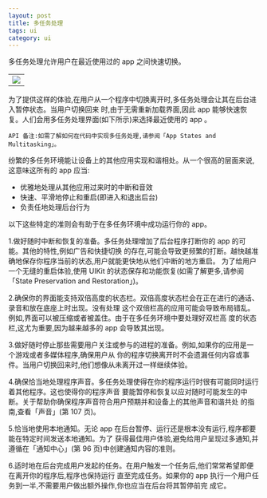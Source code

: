 ```yaml
---
layout: post
title: 多任务处理
tags: ui
category: ui
---
```


多任务处理允许用户在最近使用过的 app 之间快速切换。


<table align="center">
<tr>
	<td>
	<img src="https://developer.apple.com/library/ios/documentation/userexperience/conceptual/mobilehig/Art/multitasking_2x.png"/>
	</td>
</tr>
</table>

为了提供这样的体验,在用户从一个程序中切换离开时,多任务处理会让其在后台进入暂停状态。当用户切换回来 时,由于无需重新加载界面,因此 app 能够快速恢复。人们会用多任务处理界面(如下所示)来选择最近使用的 app 。

	API 备注:如需了解如何在代码中实现多任务处理,请参阅「App States and Multitasking」。
	
纷繁的多任务环境能让设备上的其他应用实现和谐相处。从一个很高的层面来说,这意味这所有的 app 应当:
	
- 优雅地处理从其他应用过来时的中断和音效
-  快速、平滑地停止和重启(即进入和退出后台)
- 负责任地处理后台行为

以下这些特定的准则会有助于在多任务环境中成功运行你的 app。

1.做好随时中断和恢复的准备。多任务处理增加了后台程序打断你的 app 的可能。其他的特性,例如广告和快捷切换 的存在,可能会导致更频繁的打断。越快越准确地保存你程序当前的状态,用户就能更快地从他们中断的地方重启。 为了给用户一个无缝的重启体验,使用 UIKit 的状态保存和功能恢复(如需了解更多,请参阅「State Preservation and Restoration」)。

2.确保你的界面能支持双倍高度的状态栏。双倍高度状态栏会在正在进行的通话、录音和放在底座上时出现。没有处理 这个双倍栏高的应用可能会导致布局错乱。例如,界面可以被压缩或者被盖住。由于在多任务环境中要处理好双栏高 度的状态栏,这尤为重要,因为越来越多的 app 会导致其出现。

3.做好随时停止那些需要用户关注或参与的进程的准备。例如,如果你的应用是一个游戏或者多媒体程序,确保用户从 你的程序切换离开时不会遗漏任何内容或事件。当用户切换回来时,他们想像从未离开过一样继续体验。

4.确保恰当地处理程序声音。多任务处理使得在你的程序运行时很有可能同时运行着其他程序。这也使得你的程序声音 要能暂停和恢复以应对随时可能发生的中断。关于帮助你确保程序声音符合用户预期并和设备上的其他声音和谐共处 的指南,查看「声音」(第 107 页)。5.恰当地使用本地通知。无论 app 在后台暂停、运行还是根本没有运行,程序都要能在特定时间发送本地通知。为了 获得最佳用户体验,避免给用户呈现过多通知,并遵循在「通知中心」(第 96 页)中创建通知内容的准则。

6.适时地在后台完成用户发起的任务。在用户触发一个任务后,他们常常希望即便在离开你的程序后,程序也保持运行 直至完成任务。如果你的 app 执行一个用户任务到一半,不需要用户做出额外操作,你也应当在后台将其暂停前完 成它。